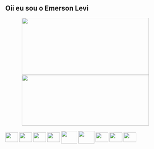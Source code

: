  <!--
- 🔭 I’m currently working on ...
- 🌱 I’m currently learning ...
- 👯 I’m looking to collaborate on ...
- 🤔 I’m looking for help with ...
- 💬 Ask me about ...
- 📫 How to reach me: ...
- 😄 Pronouns: ...
- ⚡ Fun fact: ...
-->

## Oii eu sou o Emerson Levi

<div align="center">
  <img height="180em" width="400em" src="https://github-readme-stats.vercel.app/api?username=EmersonLevi&show_icons=true&hide_border=true&theme=discord_old_blurple&&count_private=true&hide=contribs">
  
  <img height="160em" width="400em" src="https://github-readme-stats.vercel.app/api/top-langs/?username=EmersonLevi&layout=compact&show_icons=true&hide_border=true&theme=discord_old_blurple&&count_private=true&hide=contribs">
</div>

<!--
<div align="center">
<p><img src="https://github-readme-streak-stats.herokuapp.com/?user=EmersonLevi"><p>
</div>
-->

<div style="display: inline_block"><br>
 <img align="center" height="30" width="40" src="https://cdn.jsdelivr.net/gh/devicons/devicon/icons/linux/linux-original.svg" />
 <img align="center" height="30" width="40" src="https://cdn.jsdelivr.net/gh/devicons/devicon/icons/ansible/ansible-original.svg" />
 <img align="center" height="30" width="40" src="https://cdn.jsdelivr.net/gh/devicons/devicon/icons/git/git-original.svg" />
 <img align="center" height="30" width="40" src="https://cdn.jsdelivr.net/gh/devicons/devicon/icons/vagrant/vagrant-original.svg" />
 <img align="center" height="40" width="50" src="https://cdn.jsdelivr.net/gh/devicons/devicon/icons/docker/docker-original.svg" />
 <img align="center" height="40" width="50" src="https://cdn.jsdelivr.net/gh/devicons/devicon/icons/amazonwebservices/amazonwebservices-plain-wordmark.svg" />
 <img align="center" height="30" width="40" src="https://cdn.jsdelivr.net/gh/devicons/devicon/icons/grafana/grafana-original.svg" />
 <img align="center" height="30" width="40" src="https://cdn.jsdelivr.net/gh/devicons/devicon/icons/terraform/terraform-original.svg" />
 <img align="center" height="30" width="40" src="https://cdn.jsdelivr.net/gh/devicons/devicon/icons/kubernetes/kubernetes-plain.svg" />
 
  
  ##
<!-- 
<div> 
  <a href="https://www.youtube.com/channel/UC_-uuuZbY0AAt9CViNzvc-Q" target="_blank"><img src="https://img.shields.io/badge/YouTube-FF0000?style=for-the-badge&logo=youtube&logoColor=white" target="_blank"></a>
  <a href="https://instagram.com/rafaballerini" target="_blank"><img src="https://img.shields.io/badge/-Instagram-%23E4405F?style=for-the-badge&logo=instagram&logoColor=white" target="_blank"></a>
 	<a href="https://www.twitch.tv/rafaballerinii" target="_blank"><img src="https://img.shields.io/badge/Twitch-9146FF?style=for-the-badge&logo=twitch&logoColor=white" target="_blank"></a>
 <a href="https://discord.gg/wagxzStdcR" target="_blank"><img src="https://img.shields.io/badge/Discord-7289DA?style=for-the-badge&logo=discord&logoColor=white" target="_blank"></a> 
  <a href = "mailto:contatorafaballerini@gmail.com"><img src="https://img.shields.io/badge/-Gmail-%23333?style=for-the-badge&logo=gmail&logoColor=white" target="_blank"></a>
  <a href="https://www.linkedin.com/in/rafaella-ballerini-45875016a" target="_blank"><img src="https://img.shields.io/badge/-LinkedIn-%230077B5?style=for-the-badge&logo=linkedin&logoColor=white" target="_blank"></a> 
  
</div>

